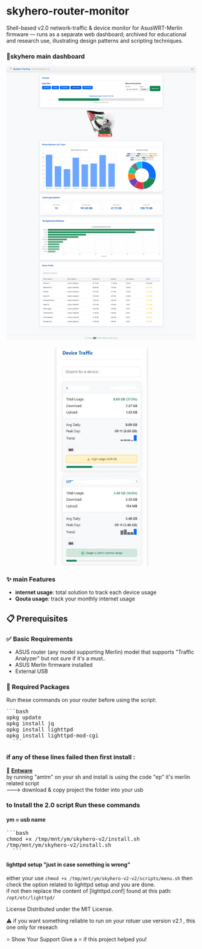 # skyhero-router-monitor
Shell-based v2.0 network-traffic &amp; device monitor for AsusWRT-Merlin firmware — runs as a separate web dashboard; archived for educational and research use, illustrating design patterns and scripting techniques.

### 📸skyhero main dashboard <br/>
<div align="center">
  <img src="screenshots/Screenshot1-skyhero-v2.0.jpg" alt="traffic software to show your internet usage on desktob" width="600"/> <br/>
  <br/>
  <img src="screenshots/Screenshot2-skyhero-v2.0.jpg" alt="device traffic data on mobile" width="250"/>
</div>

### ✨ main Features
- **internet usage**: total solution to track each device usage 
- **Qouta usage**: track your monthly internet usage

  
## 📋 Prerequisites

### ✅ Basic Requirements
- ASUS router (any model supporting Merlin) model that supports "Traffic Analyzer" but not sure if it's a must..
- ASUS Merlin firmware installed
- External USB

### 🔧 Required Packages
Run these commands on your router before using the script:
<pre>
```bash
opkg update
opkg install jq
opkg install lighttpd 
opkg install lighttpd-mod-cgi
  ```
</pre>

### if any of these lines failed then first install :
🔴 <u>**Entware**</u>  <br/>
by running "amtm" on your sh and install is using the code "ep" it's merlin related script <br/>
---> download & copy project the folder into your usb 

### to Install the 2.0 script Run these commands
#### ym = usb name
<pre>
```bash
chmod +x /tmp/mnt/ym/skyhero-v2/install.sh
/tmp/mnt/ym/skyhero-v2/install.sh
  ```
</pre>

#### lighttpd setup "just in case something is wrong"
either your use 
`chmod +x /tmp/mnt/ym/skyhero-v2-v2/scripts/menu.sh` then check the option related to lighttpd setup and you are done.
 <br/> if not then replace the content of [lighttpd.conf] found at this path:
 `/opt/etc/lighttpd/`


License
Distributed under the MIT License.

⚠️ if you want something reliable to run on your rotuer use version v2.1 , this one only for reseach


⭐ Show Your Support
Give a ⭐ if this project helped you!
